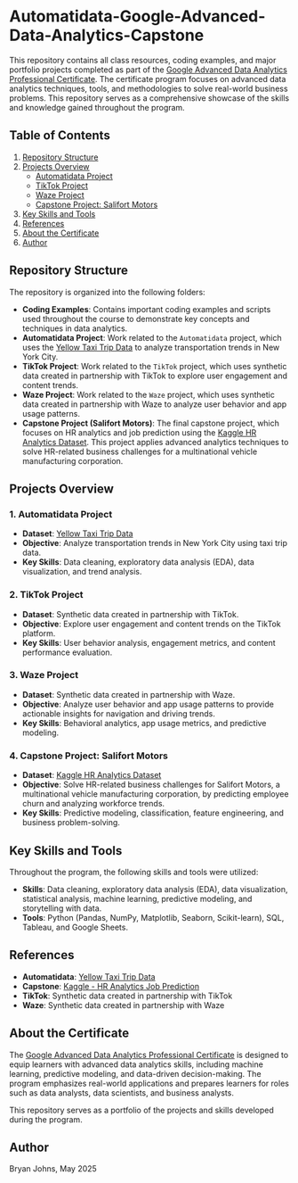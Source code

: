 # Automatidata-Google-Advanced-Data-Analytics-Capstone

This repository contains all class resources, coding examples, and major portfolio projects completed as part of the [Google Advanced Data Analytics Professional Certificate](https://www.coursera.org/professional-certificates/google-advanced-data-analytics). The certificate program focuses on advanced data analytics techniques, tools, and methodologies to solve real-world business problems. This repository serves as a comprehensive showcase of the skills and knowledge gained throughout the program.

## Table of Contents
1. [Repository Structure](#repository-structure)
2. [Projects Overview](#projects-overview)
   - [Automatidata Project](#1-automatidata-project)
   - [TikTok Project](#2-tiktok-project)
   - [Waze Project](#3-waze-project)
   - [Capstone Project: Salifort Motors](#4-capstone-project-salifort-motors)
3. [Key Skills and Tools](#key-skills-and-tools)
4. [References](#references)
5. [About the Certificate](#about-the-certificate)
6. [Author](#author)

## Repository Structure

The repository is organized into the following folders:

- **Coding Examples**: Contains important coding examples and scripts used throughout the course to demonstrate key concepts and techniques in data analytics.
- **Automatidata Project**: Work related to the `Automatidata` project, which uses the [Yellow Taxi Trip Data](https://data.cityofnewyork.us/Transportation/2017-Yellow-Taxi-Trip-Data/biws-g3hs/about_data) to analyze transportation trends in New York City.
- **TikTok Project**: Work related to the `TikTok` project, which uses synthetic data created in partnership with TikTok to explore user engagement and content trends.
- **Waze Project**: Work related to the `Waze` project, which uses synthetic data created in partnership with Waze to analyze user behavior and app usage patterns.
- **Capstone Project (Salifort Motors)**: The final capstone project, which focuses on HR analytics and job prediction using the [Kaggle HR Analytics Dataset](https://www.kaggle.com/datasets/mfaisalqureshi/hr-analytics-and-job-prediction). This project applies advanced analytics techniques to solve HR-related business challenges for a multinational vehicle manufacturing corporation.

## Projects Overview

### 1. **Automatidata Project**
- **Dataset**: [Yellow Taxi Trip Data](https://data.cityofnewyork.us/Transportation/2017-Yellow-Taxi-Trip-Data/biws-g3hs/about_data)
- **Objective**: Analyze transportation trends in New York City using taxi trip data.
- **Key Skills**: Data cleaning, exploratory data analysis (EDA), data visualization, and trend analysis.

### 2. **TikTok Project**
- **Dataset**: Synthetic data created in partnership with TikTok.
- **Objective**: Explore user engagement and content trends on the TikTok platform.
- **Key Skills**: User behavior analysis, engagement metrics, and content performance evaluation.

### 3. **Waze Project**
- **Dataset**: Synthetic data created in partnership with Waze.
- **Objective**: Analyze user behavior and app usage patterns to provide actionable insights for navigation and driving trends.
- **Key Skills**: Behavioral analytics, app usage metrics, and predictive modeling.

### 4. **Capstone Project: Salifort Motors**
- **Dataset**: [Kaggle HR Analytics Dataset](https://www.kaggle.com/datasets/mfaisalqureshi/hr-analytics-and-job-prediction)
- **Objective**: Solve HR-related business challenges for Salifort Motors, a multinational vehicle manufacturing corporation, by predicting employee churn and analyzing workforce trends.
- **Key Skills**: Predictive modeling, classification, feature engineering, and business problem-solving.

## Key Skills and Tools

Throughout the program, the following skills and tools were utilized:

- **Skills**: Data cleaning, exploratory data analysis (EDA), data visualization, statistical analysis, machine learning, predictive modeling, and storytelling with data.
- **Tools**: Python (Pandas, NumPy, Matplotlib, Seaborn, Scikit-learn), SQL, Tableau, and Google Sheets.

## References

- **Automatidata**: [Yellow Taxi Trip Data](https://data.cityofnewyork.us/Transportation/2017-Yellow-Taxi-Trip-Data/biws-g3hs/about_data)
- **Capstone**: [Kaggle - HR Analytics Job Prediction](https://www.kaggle.com/datasets/mfaisalqureshi/hr-analytics-and-job-prediction)
- **TikTok**: Synthetic data created in partnership with TikTok
- **Waze**: Synthetic data created in partnership with Waze

## About the Certificate

The [Google Advanced Data Analytics Professional Certificate](https://www.coursera.org/professional-certificates/google-advanced-data-analytics) is designed to equip learners with advanced data analytics skills, including machine learning, predictive modeling, and data-driven decision-making. The program emphasizes real-world applications and prepares learners for roles such as data analysts, data scientists, and business analysts.

This repository serves as a portfolio of the projects and skills developed during the program.

## Author

Bryan Johns, May 2025